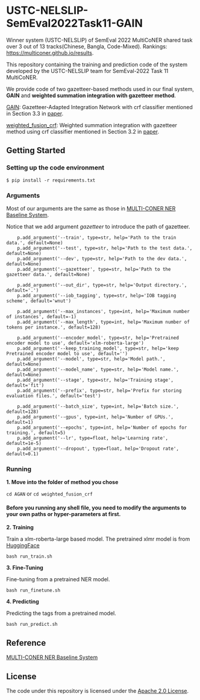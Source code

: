 # USTC-NELSLIP-SemEval2022Task11-GAIN
Winner system (USTC-NELSLIP) of SemEval 2022 MultiCoNER shared task over 3 out of 13 tracks(Chinese, Bangla, Code-Mixed). Rankings: https://multiconer.github.io/results.

This repository containing the training and prediction code of the system developed by the USTC-NELSLIP team for SemEval-2022 Task 11 MultiCoNER.

We provide code of two gazetteer-based methods used in our final system, **GAIN** and **weighted summation integration with gazetteer method**.

[GAIN](https://github.com/Mckysse/GAIN/tree/main/GAIN): Gazetteer-Adapted Integration Network with crf classifier mentioned in Section 3.3 in [paper](https://arxiv.org/).

[weighted_fusion_crf](https://github.com/Mckysse/GAIN/tree/main/weighted_fusion_crf): Weighted 
summation integration with gazetteer method using crf classifier mentioned in Section 3.2 in [paper](https://arxiv.org/).


## Getting Started

### Setting up the code environment

```
$ pip install -r requirements.txt
```

### Arguments
Most of our arguments are the same as those in [MULTI-CONER NER Baseline System](https://github.com/amzn/multiconer-baseline).

Notice that we add argument *gazetteer* to introduce the path of gazetteer.

```
    p.add_argument('--train', type=str, help='Path to the train data.', default=None)
    p.add_argument('--test', type=str, help='Path to the test data.', default=None)
    p.add_argument('--dev', type=str, help='Path to the dev data.', default=None)
    p.add_argument('--gazetteer', type=str, help='Path to the gazetteer data.', default=None)

    p.add_argument('--out_dir', type=str, help='Output directory.', default='.')
    p.add_argument('--iob_tagging', type=str, help='IOB tagging scheme', default='wnut')

    p.add_argument('--max_instances', type=int, help='Maximum number of instances', default=-1)
    p.add_argument('--max_length', type=int, help='Maximum number of tokens per instance.', default=128)

    p.add_argument('--encoder_model', type=str, help='Pretrained encoder model to use', default='xlm-roberta-large')
    p.add_argument('--keep_training_model', type=str, help='keep Pretrained encoder model to use', default='')
    p.add_argument('--model', type=str, help='Model path.', default=None)
    p.add_argument('--model_name', type=str, help='Model name.', default=None)
    p.add_argument('--stage', type=str, help='Training stage', default='fit')
    p.add_argument('--prefix', type=str, help='Prefix for storing evaluation files.', default='test')

    p.add_argument('--batch_size', type=int, help='Batch size.', default=128)
    p.add_argument('--gpus', type=int, help='Number of GPUs.', default=1)
    p.add_argument('--epochs', type=int, help='Number of epochs for training.', default=5)
    p.add_argument('--lr', type=float, help='Learning rate', default=1e-5)
    p.add_argument('--dropout', type=float, help='Dropout rate', default=0.1)
```

### Running

**1. Move into the folder of method you chose**

`cd AGAN` or `cd weighted_fusion_crf`

#### Before you running any shell file, you need to modify the arguments to your own paths or hyper-parameters at first.

**2. Training**

Train a xlm-roberta-large based model. The pretrained xlmr model is from [HuggingFace](https://huggingface.co/xlm-roberta-large) 

`bash run_train.sh`

**3. Fine-Tuning**

Fine-tuning from a pretrained NER model.

`bash run_finetune.sh`

**4. Predicting**

Predicting the tags from a pretrained model. 

`bash run_predict.sh`

## Reference
[MULTI-CONER NER Baseline System](https://github.com/amzn/multiconer-baseline)

## License 
The code under this repository is licensed under the [Apache 2.0 License](https://github.com/Mckysse/USTC-NELSLIP-SemEval2022Task11-AGAN/blob/main/LICENSE).
